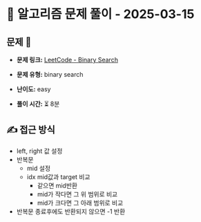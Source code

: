 # 📝 알고리즘 문제 풀이 - 2025-03-15

## 문제 📖

- **문제 링크:** [LeetCode - Binary Search](https://leetcode.com/problems/binary-search/)

- **문제 유형:** binary search
- **난이도:** easy

- **풀이 시간:** ⏳ 8분

## ✍ 접근 방식

<!-- (어떤 방법으로 접근했는지 설명) -->
<!-- (다른 풀이를 참고했다면 어떤걸 배웠는지) -->

- left, right 값 설정
- 반복문
  - mid 설정
  - idx mid값과 target 비교
    - 같으면 mid반환
    - mid가 작다면 그 위 범위로 비교
    - mid가 크다면 그 아래 범위로 비교
- 반복문 종료후에도 반환되지 않으면 -1 반환
